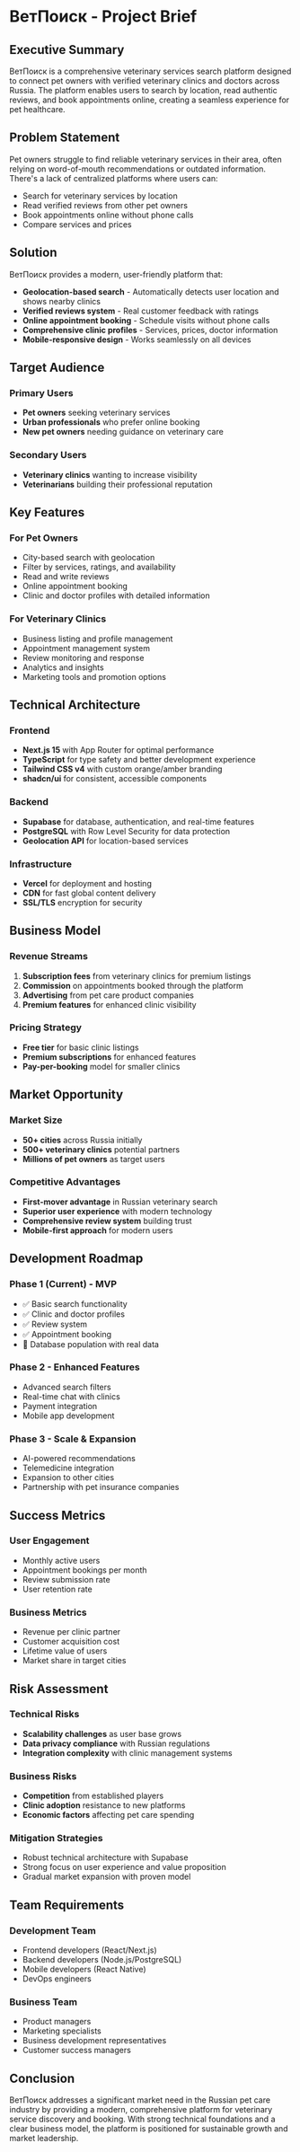 # ВетПоиск - Project Brief

## Executive Summary
ВетПоиск is a comprehensive veterinary services search platform designed to connect pet owners with verified veterinary clinics and doctors across Russia. The platform enables users to search by location, read authentic reviews, and book appointments online, creating a seamless experience for pet healthcare.

## Problem Statement
Pet owners struggle to find reliable veterinary services in their area, often relying on word-of-mouth recommendations or outdated information. There's a lack of centralized platforms where users can:
- Search for veterinary services by location
- Read verified reviews from other pet owners
- Book appointments online without phone calls
- Compare services and prices

## Solution
ВетПоиск provides a modern, user-friendly platform that:
- **Geolocation-based search** - Automatically detects user location and shows nearby clinics
- **Verified reviews system** - Real customer feedback with ratings
- **Online appointment booking** - Schedule visits without phone calls
- **Comprehensive clinic profiles** - Services, prices, doctor information
- **Mobile-responsive design** - Works seamlessly on all devices

## Target Audience

### Primary Users
- **Pet owners** seeking veterinary services
- **Urban professionals** who prefer online booking
- **New pet owners** needing guidance on veterinary care

### Secondary Users
- **Veterinary clinics** wanting to increase visibility
- **Veterinarians** building their professional reputation

## Key Features

### For Pet Owners
- City-based search with geolocation
- Filter by services, ratings, and availability
- Read and write reviews
- Online appointment booking
- Clinic and doctor profiles with detailed information

### For Veterinary Clinics
- Business listing and profile management
- Appointment management system
- Review monitoring and response
- Analytics and insights
- Marketing tools and promotion options

## Technical Architecture

### Frontend
- **Next.js 15** with App Router for optimal performance
- **TypeScript** for type safety and better development experience
- **Tailwind CSS v4** with custom orange/amber branding
- **shadcn/ui** for consistent, accessible components

### Backend
- **Supabase** for database, authentication, and real-time features
- **PostgreSQL** with Row Level Security for data protection
- **Geolocation API** for location-based services

### Infrastructure
- **Vercel** for deployment and hosting
- **CDN** for fast global content delivery
- **SSL/TLS** encryption for security

## Business Model

### Revenue Streams
1. **Subscription fees** from veterinary clinics for premium listings
2. **Commission** on appointments booked through the platform
3. **Advertising** from pet care product companies
4. **Premium features** for enhanced clinic visibility

### Pricing Strategy
- **Free tier** for basic clinic listings
- **Premium subscriptions** for enhanced features
- **Pay-per-booking** model for smaller clinics

## Market Opportunity

### Market Size
- **50+ cities** across Russia initially
- **500+ veterinary clinics** potential partners
- **Millions of pet owners** as target users

### Competitive Advantages
- **First-mover advantage** in Russian veterinary search
- **Superior user experience** with modern technology
- **Comprehensive review system** building trust
- **Mobile-first approach** for modern users

## Development Roadmap

### Phase 1 (Current) - MVP
- ✅ Basic search functionality
- ✅ Clinic and doctor profiles
- ✅ Review system
- ✅ Appointment booking
- 🔄 Database population with real data

### Phase 2 - Enhanced Features
- Advanced search filters
- Real-time chat with clinics
- Payment integration
- Mobile app development

### Phase 3 - Scale & Expansion
- AI-powered recommendations
- Telemedicine integration
- Expansion to other cities
- Partnership with pet insurance companies

## Success Metrics

### User Engagement
- Monthly active users
- Appointment bookings per month
- Review submission rate
- User retention rate

### Business Metrics
- Revenue per clinic partner
- Customer acquisition cost
- Lifetime value of users
- Market share in target cities

## Risk Assessment

### Technical Risks
- **Scalability challenges** as user base grows
- **Data privacy compliance** with Russian regulations
- **Integration complexity** with clinic management systems

### Business Risks
- **Competition** from established players
- **Clinic adoption** resistance to new platforms
- **Economic factors** affecting pet care spending

### Mitigation Strategies
- Robust technical architecture with Supabase
- Strong focus on user experience and value proposition
- Gradual market expansion with proven model

## Team Requirements

### Development Team
- Frontend developers (React/Next.js)
- Backend developers (Node.js/PostgreSQL)
- Mobile developers (React Native)
- DevOps engineers

### Business Team
- Product managers
- Marketing specialists
- Business development representatives
- Customer success managers

## Conclusion
ВетПоиск addresses a significant market need in the Russian pet care industry by providing a modern, comprehensive platform for veterinary service discovery and booking. With strong technical foundations and a clear business model, the platform is positioned for sustainable growth and market leadership.
